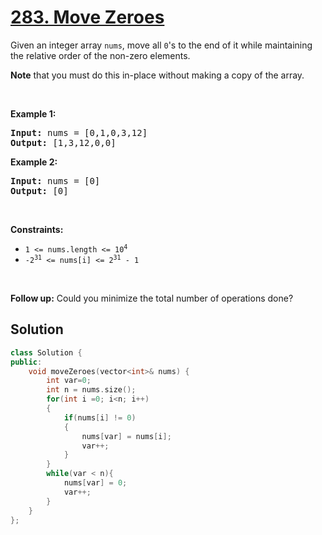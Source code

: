 # [283. Move Zeroes](https://leetcode.com/problems/move-zeroes/)

<div><p>Given an integer array <code>nums</code>, move all <code>0</code>'s to the end of it while maintaining the relative order of the non-zero elements.</p>

<p><strong>Note</strong> that you must do this in-place without making a copy of the array.</p>

<p>&nbsp;</p>
<p><strong>Example 1:</strong></p>
<pre><strong>Input:</strong> nums = [0,1,0,3,12]
<strong>Output:</strong> [1,3,12,0,0]
</pre><p><strong>Example 2:</strong></p>
<pre><strong>Input:</strong> nums = [0]
<strong>Output:</strong> [0]
</pre>
<p>&nbsp;</p>
<p><strong>Constraints:</strong></p>

<ul>
	<li><code>1 &lt;= nums.length &lt;= 10<sup>4</sup></code></li>
	<li><code>-2<sup>31</sup> &lt;= nums[i] &lt;= 2<sup>31</sup> - 1</code></li>
</ul>

<p>&nbsp;</p>
<strong>Follow up:</strong> Could you minimize the total number of operations done?</div>


## Solution

```cpp
class Solution {
public:
    void moveZeroes(vector<int>& nums) {
        int var=0;
        int n = nums.size();
        for(int i =0; i<n; i++)
        {
            if(nums[i] != 0)
            {
                nums[var] = nums[i];
                var++;
            }
        }    
        while(var < n){
            nums[var] = 0;
            var++;
        }
    }
};
```